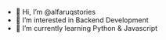 - 👋 Hi, I’m @alfaruqstories
- 👀 I’m interested in Backend Development
- 🌱 I’m currently learning Python & Javascript
<!---
alfaruqstories/alfaruqstories is a ✨ special ✨ repository because its `README.md` (this file) appears on your GitHub profile.
You can click the Preview link to take a look at your changes.
--->
